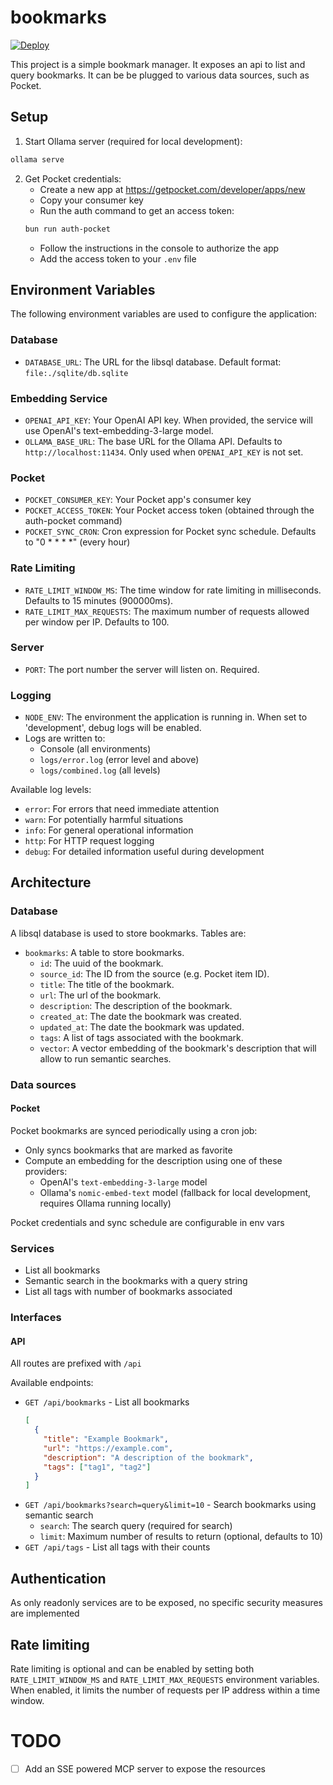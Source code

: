 # bookmarks

[![Deploy](https://github.com/fTrestour/bookmarks/actions/workflows/ci.yml/badge.svg)](https://github.com/fTrestour/bookmarks/actions/workflows/ci.yml)

This project is a simple bookmark manager. It exposes an api to list and query bookmarks.
It can be be plugged to various data sources, such as Pocket.

## Setup

1. Start Ollama server (required for local development):

```bash
ollama serve
```

2. Get Pocket credentials:
   - Create a new app at https://getpocket.com/developer/apps/new
   - Copy your consumer key
   - Run the auth command to get an access token:
   ```bash
   bun run auth-pocket
   ```
   - Follow the instructions in the console to authorize the app
   - Add the access token to your `.env` file

## Environment Variables

The following environment variables are used to configure the application:

### Database

- `DATABASE_URL`: The URL for the libsql database. Default format: `file:./sqlite/db.sqlite`

### Embedding Service

- `OPENAI_API_KEY`: Your OpenAI API key. When provided, the service will use OpenAI's text-embedding-3-large model.
- `OLLAMA_BASE_URL`: The base URL for the Ollama API. Defaults to `http://localhost:11434`. Only used when `OPENAI_API_KEY` is not set.

### Pocket

- `POCKET_CONSUMER_KEY`: Your Pocket app's consumer key
- `POCKET_ACCESS_TOKEN`: Your Pocket access token (obtained through the auth-pocket command)
- `POCKET_SYNC_CRON`: Cron expression for Pocket sync schedule. Defaults to "0 \* \* \* \*" (every hour)

### Rate Limiting

- `RATE_LIMIT_WINDOW_MS`: The time window for rate limiting in milliseconds. Defaults to 15 minutes (900000ms).
- `RATE_LIMIT_MAX_REQUESTS`: The maximum number of requests allowed per window per IP. Defaults to 100.

### Server

- `PORT`: The port number the server will listen on. Required.

### Logging

- `NODE_ENV`: The environment the application is running in. When set to 'development', debug logs will be enabled.
- Logs are written to:
  - Console (all environments)
  - `logs/error.log` (error level and above)
  - `logs/combined.log` (all levels)

Available log levels:

- `error`: For errors that need immediate attention
- `warn`: For potentially harmful situations
- `info`: For general operational information
- `http`: For HTTP request logging
- `debug`: For detailed information useful during development

## Architecture

### Database

A libsql database is used to store bookmarks.
Tables are:

- `bookmarks`: A table to store bookmarks.
  - `id`: The uuid of the bookmark.
  - `source_id`: The ID from the source (e.g. Pocket item ID).
  - `title`: The title of the bookmark.
  - `url`: The url of the bookmark.
  - `description`: The description of the bookmark.
  - `created_at`: The date the bookmark was created.
  - `updated_at`: The date the bookmark was updated.
  - `tags`: A list of tags associated with the bookmark.
  - `vector`: A vector embedding of the bookmark's description that will allow to run semantic searches.

### Data sources

#### Pocket

Pocket bookmarks are synced periodically using a cron job:

- Only syncs bookmarks that are marked as favorite
- Compute an embedding for the description using one of these providers:
  - OpenAI's `text-embedding-3-large` model
  - Ollama's `nomic-embed-text` model (fallback for local development, requires Ollama running locally)

Pocket credentials and sync schedule are configurable in env vars

### Services

- List all bookmarks
- Semantic search in the bookmarks with a query string
- List all tags with number of bookmarks associated

### Interfaces

#### API

All routes are prefixed with `/api`

Available endpoints:

- `GET /api/bookmarks` - List all bookmarks
  ```json
  [
    {
      "title": "Example Bookmark",
      "url": "https://example.com",
      "description": "A description of the bookmark",
      "tags": ["tag1", "tag2"]
    }
  ]
  ```
- `GET /api/bookmarks?search=query&limit=10` - Search bookmarks using semantic search
  - `search`: The search query (required for search)
  - `limit`: Maximum number of results to return (optional, defaults to 10)
- `GET /api/tags` - List all tags with their counts

## Authentication

As only readonly services are to be exposed, no specific security measures are implemented

## Rate limiting

Rate limiting is optional and can be enabled by setting both `RATE_LIMIT_WINDOW_MS` and `RATE_LIMIT_MAX_REQUESTS` environment variables. When enabled, it limits the number of requests per IP address within a time window.

# TODO

- [ ] Add an SSE powered MCP server to expose the resources
